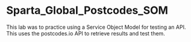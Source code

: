# Sparta_Global_Postcodes_SOM

This lab was to practice using a Service Object Model for testing an API. This uses the postcodes.io API to retrieve results and test them.
